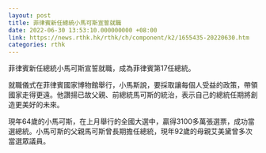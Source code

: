 ```yaml
---
layout: post
title: 菲律賓新任總統小馬可斯宣誓就職
date: 2022-06-30 13:53:10.000000000 +08:00
link: https://news.rthk.hk/rthk/ch/component/k2/1655435-20220630.htm
categories: rthk
---
```


菲律賓新任總統小馬可斯宣誓就職，成為菲律賓第17任總統。

就職儀式在菲律賓國家博物館舉行，小馬斯說，要採取讓每個人受益的政策，帶領國家走得更遠。他讚揚已故父親、前總統馬可斯的統治，表示自己的總統任期將創造更美好的未來。

現年64歲的小馬可斯，在上月舉行的全國大選中，贏得3100多萬張選票，成功當選總統。小馬可斯的父親馬可斯曾長期擔任總統，現年92歲的母親艾美黛曾多次當選眾議員。
